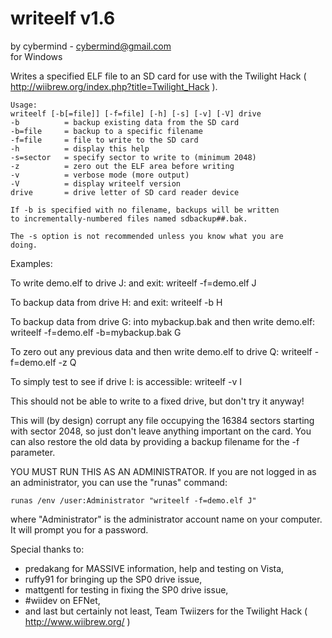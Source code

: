 # writeelf v1.6
by cybermind - cybermind@gmail.com  
for Windows  

Writes a specified ELF file to an SD card for use with the Twilight Hack ( http://wiibrew.org/index.php?title=Twilight_Hack ).

    Usage:
    writeelf [-b[=file]] [-f=file] [-h] [-s] [-v] [-V] drive
    -b          = backup existing data from the SD card
    -b=file     = backup to a specific filename
    -f=file     = file to write to the SD card
    -h          = display this help
    -s=sector   = specify sector to write to (minimum 2048)
    -z          = zero out the ELF area before writing
    -v          = verbose mode (more output)
    -V          = display writeelf version    
    drive       = drive letter of SD card reader device
    
    If -b is specified with no filename, backups will be written
    to incrementally-numbered files named sdbackup##.bak.
    
    The -s option is not recommended unless you know what you are
    doing.


Examples:

To write demo.elf to drive J: and exit:
    writeelf -f=demo.elf J

To backup data from drive H: and exit:
    writeelf -b H

To backup data from drive G: into mybackup.bak and then write demo.elf:
    writeelf -f=demo.elf -b=mybackup.bak G
    
To zero out any previous data and then write demo.elf to drive Q:
    writeelf -f=demo.elf -z Q

To simply test to see if drive I: is accessible:
    writeelf -v I
    


This should not be able to write to a fixed drive, but don't try it anyway!

This will (by design) corrupt any file occupying the 16384 sectors starting with sector 2048, so just don't leave anything important on the card. You can also restore the old data by providing a backup filename for the -f parameter.

YOU MUST RUN THIS AS AN ADMINISTRATOR. If you are not logged in as an administrator, you can use the "runas" command:

    runas /env /user:Administrator "writeelf -f=demo.elf J"
    
where "Administrator" is the administrator account name on your computer. It will prompt you for a password.



Special thanks to:
 * predakang for MASSIVE information, help and testing on Vista,
 * ruffy91 for bringing up the SP0 drive issue,
 * mattgentl for testing in fixing the SP0 drive issue,
 * #wiidev on EFNet,
 * and last but certainly not least, Team Twiizers for the Twilight Hack ( http://www.wiibrew.org/ )
